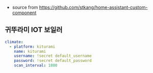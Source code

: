 * source from https://github.com/stkang/home-assistant-custom-component

## 귀뚜라미 IOT 보일러
``` yaml
climate:
  - platform: kiturami
    name: kiturami
    username: !secret default_username
    password: !secret default_password
    scan_interval: 1800
```
